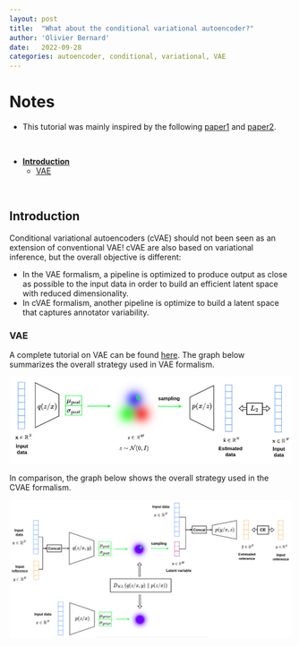 ```yaml
---
layout: post
title:  "What about the conditional variational autoencoder?"
author: 'Olivier Bernard'
date:   2022-09-28
categories: autoencoder, conditional, variational, VAE
---
```


# Notes

* This tutorial was mainly inspired by the following [paper1](https://papers.nips.cc/paper/2015/hash/8d55a249e6baa5c06772297520da2051-Abstract.html) and [paper2](https://proceedings.neurips.cc/paper/2018/file/473447ac58e1cd7e96172575f48dca3b-Paper.pdf).

&nbsp;

- [**Introduction**](#introduction)
  - [VAE](#vae)

&nbsp;

## **Introduction**

Conditional variational autoencoders (cVAE) should not been seen as an extension of conventional VAE! cVAE are also based on variational inference, but the overall objective is different: 
* In the VAE formalism, a pipeline is optimized to produce output as close as possible to the input data in order to build an efficient latent space with reduced dimensionality.
* In cVAE formalism, another pipeline is optimize to build a latent space that captures annotator variability.

### VAE

A complete tutorial on VAE can be found [here](https://creatis-myriad.github.io/tutorials/2022-09-12-tutorial-vae.html). The graph below summarizes the overall strategy used in VAE formalism.

![](/collections/images/cvae/vae_final_representation.jpg)

In comparison, the graph below shows the overall strategy used in the CVAE formalism.

![](/collections/images/cvae/cvae_final_representation.jpg)


